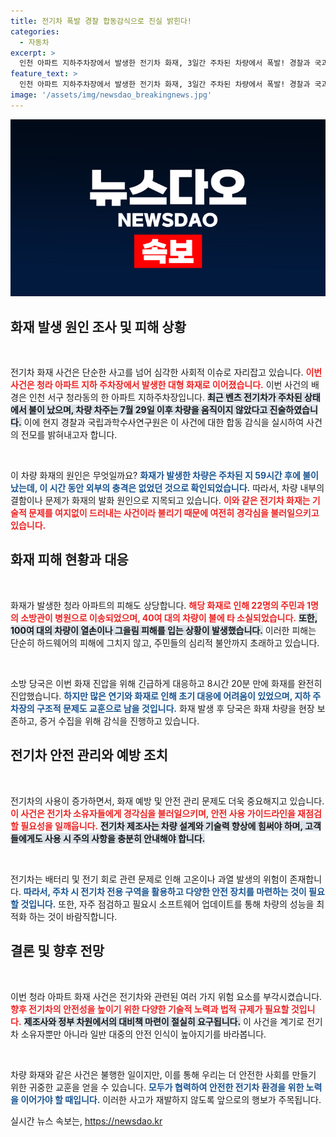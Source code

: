 ```yaml
---
title: 전기차 폭발 경찰 합동감식으로 진실 밝힌다!
categories:
  - 자동차
excerpt: >
  인천 아파트 지하주차장에서 발생한 전기차 화재, 3일간 주차된 차량에서 폭발! 경찰과 국과수가 합동 감식 중. 과연 화재 원인은 무엇일까? 23명의 부상자를 낸 이 사고의 전말을 확인해보세요!
feature_text: >
  인천 아파트 지하주차장에서 발생한 전기차 화재, 3일간 주차된 차량에서 폭발! 경찰과 국과수가 합동 감식 중. 과연 화재 원인은 무엇일까? 23명의 부상자를 낸 이 사고의 전말을 확인해보세요!
image: '/assets/img/newsdao_breakingnews.jpg'
---
```


<p><img src="/assets/img/newsdao_breakingnews.jpg" alt="firstkoreanews 속보" /></p>

<h2 data-ke-size="size26">화재 발생 원인 조사 및 피해 상황</h2>

<p data-ke-size="size16">&nbsp;</p>

<p>전기차 화재 사건은 단순한 사고를 넘어 심각한 사회적 이슈로 자리잡고 있습니다. <b><span style="color: #ee2323;">이번 사건은 청라 아파트 지하 주차장에서 발생한 대형 화재로 이어졌습니다.</span></b> 이번 사건의 배경은 인천 서구 청라동의 한 아파트 지하주차장입니다. <b><span style="background-color: #21538527;">최근 벤츠 전기차가 주차된 상태에서 불이 났으며, 차량 차주는 7월 29일 이후 차량을 움직이지 않았다고 진술하였습니다.</span></b> 이에 현지 경찰과 국립과학수사연구원은 이 사건에 대한 합동 감식을 실시하여 사건의 전모를 밝혀내고자 합니다. </p>

<p data-ke-size="size16">&nbsp;</p>

<p>이 차량 화재의 원인은 무엇일까요? <b><span style="color: #1a5490;">화재가 발생한 차량은 주차된 지 59시간 후에 불이 났는데, 이 시간 동안 외부의 충격은 없었던 것으로 확인되었습니다.</span></b> 따라서, 차량 내부의 결함이나 문제가 화재의 발화 원인으로 지목되고 있습니다. <b><span style="color: #ee2323;">이와 같은 전기차 화재는 기술적 문제를 여지없이 드러내는 사건이라 불리기 때문에 여전히 경각심을 불러일으키고 있습니다.</span></b></p>

<h2 data-ke-size="size26">화재 피해 현황과 대응</h2>

<p data-ke-size="size16">&nbsp;</p>

<p>화재가 발생한 청라 아파트의 피해도 상당합니다. <b><span style="color: #ee2323;">해당 화재로 인해 22명의 주민과 1명의 소방관이 병원으로 이송되었으며, 40여 대의 차량이 불에 타 소실되었습니다.</span></b> <b><span style="background-color: #21538527;">또한, 100여 대의 차량이 열손이나 그을림 피해를 입는 상황이 발생했습니다.</span></b> 이러한 피해는 단순히 하드웨어의 피해에 그치지 않고, 주민들의 심리적 불안까지 초래하고 있습니다.</p>

<p data-ke-size="size16">&nbsp;</p>

<p>소방 당국은 이번 화재 진압을 위해 긴급하게 대응하고 8시간 20분 만에 화재를 완전히 진압했습니다. <b><span style="color: #1a5490;">하지만 많은 연기와 화재로 인해 초기 대응에 어려움이 있었으며, 지하 주차장의 구조적 문제도 교훈으로 남을 것입니다.</span></b> 화재 발생 후 당국은 화재 차량을 현장 보존하고, 증거 수집을 위해 감식을 진행하고 있습니다. </p>

<h2 data-ke-size="size26">전기차 안전 관리와 예방 조치</h2>

<p data-ke-size="size16">&nbsp;</p>

<p>전기차의 사용이 증가하면서, 화재 예방 및 안전 관리 문제도 더욱 중요해지고 있습니다. <b><span style="color: #ee2323;">이 사건은 전기차 소유자들에게 경각심을 불러일으키며, 안전 사용 가이드라인을 재점검할 필요성을 일깨웁니다.</span></b> <b><span style="background-color: #21538527;">전기차 제조사는 차량 설계와 기술력 향상에 힘써야 하며, 고객들에게도 사용 시 주의 사항을 충분히 안내해야 합니다.</span></b></p>

<p data-ke-size="size16">&nbsp;</p>

<p>전기차는 배터리 및 전기 회로 관련 문제로 인해 고온이나 과열 발생의 위험이 존재합니다. <b><span style="color: #1a5490;">따라서, 주차 시 전기차 전용 구역을 활용하고 다양한 안전 장치를 마련하는 것이 필요할 것입니다.</span></b> 또한, 자주 점검하고 필요시 소프트웨어 업데이트를 통해 차량의 성능을 최적화 하는 것이 바람직합니다. </p>

<h2 data-ke-size="size26">결론 및 향후 전망</h2>

<p data-ke-size="size16">&nbsp;</p>

<p>이번 청라 아파트 화재 사건은 전기차와 관련된 여러 가지 위험 요소를 부각시켰습니다. <b><span style="color: #ee2323;">향후 전기차의 안전성을 높이기 위한 다양한 기술적 노력과 법적 규제가 필요할 것입니다.</span></b> <b><span style="background-color: #21538527;">제조사와 정부 차원에서의 대비책 마련이 절실히 요구됩니다.</span></b> 이 사건을 계기로 전기차 소유자뿐만 아니라 일반 대중의 안전 인식이 높아지기를 바라봅니다.</p>

<p data-ke-size="size16">&nbsp;</p>

<p>차량 화재와 같은 사건은 불행한 일이지만, 이를 통해 우리는 더 안전한 사회를 만들기 위한 귀중한 교훈을 얻을 수 있습니다. <b><span style="color: #1a5490;">모두가 협력하여 안전한 전기차 환경을 위한 노력을 이어가야 할 때입니다.</span></b> 이러한 사고가 재발하지 않도록 앞으로의 행보가 주목됩니다.</p>
실시간 뉴스 속보는, <a href="https://newsdao.kr" rel="dofollow">https://newsdao.kr</a>


